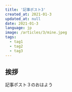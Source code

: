 ```yaml
---
title: '記事ポスト3'
created_at: 2021-01-3
updated_at: null
date: 2021-01-3
language: jp
image: /articles/3/mine.jpeg
tags:
  - tag1
  - tag2
  - tag3
---
```


## 挨拶

記事ポスト３のおはよう
